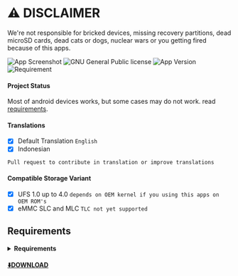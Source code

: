 # ⚠️ **DISCLAIMER**

We're not responsible for bricked devices, missing recovery partitions, dead microSD cards, dead cats or dogs, nuclear wars or you getting fired because of this apps. 

![App Screenshot](https://kuatodev.github.io/assets/images/banners/mydiskhealth.jpg)
![GNU General Public license](https://img.shields.io/badge/License-GNU%20v3.0-red)
![App Version](https://img.shields.io/badge/Version-1.2.2-brightgreen)
![Requirement](https://img.shields.io/badge/Requirement-Android%2010-orange)  

#### **Project Status**

Most of android devices works, but some cases may do not work. read [requirements](https://github.com/KuatoDev/My-Disk-Health#requirements).

#### Translations
- [x] Default Translation ```English```
- [x] Indonesian

```Pull request to contribute in translation or improve translations```

#### Compatible Storage Variant
- [x] UFS 1.0 up to 4.0 ```depends on OEM kernel if you using this apps on OEM ROM's```
- [x] eMMC SLC and MLC ```TLC not yet supported```

## Requirements
<details> 
<summary><strong>Requirements</strong></summary>

• Android 10 and up

• Rooted Devices
</details>

#### [⬇️DOWNLOAD](https://kuatodev.github.io/releases)
